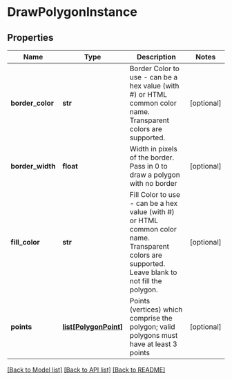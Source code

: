 # DrawPolygonInstance

## Properties
Name | Type | Description | Notes
------------ | ------------- | ------------- | -------------
**border_color** | **str** | Border Color to use - can be a hex value (with #) or HTML common color name.  Transparent colors are supported. | [optional] 
**border_width** | **float** | Width in pixels of the border.  Pass in 0 to draw a polygon with no border | [optional] 
**fill_color** | **str** | Fill Color to use - can be a hex value (with #) or HTML common color name.  Transparent colors are supported.  Leave blank to not fill the polygon. | [optional] 
**points** | [**list[PolygonPoint]**](PolygonPoint.md) | Points (vertices) which comprise the polygon; valid polygons must have at least 3 points | [optional] 

[[Back to Model list]](../README.md#documentation-for-models) [[Back to API list]](../README.md#documentation-for-api-endpoints) [[Back to README]](../README.md)


